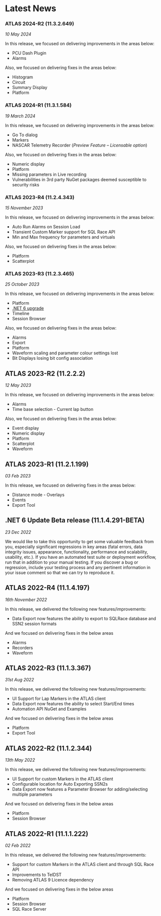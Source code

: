 # Latest News

### ATLAS 2024-R2 (11.3.2.649)
_10 May 2024_

In this release, we focused on delivering improvements in the areas below:

* PCU Dash Plugin
* Alarms

Also, we focused on delivering fixes in the areas below:

* Histogram
* Circuit
* Summary Display
* Platform

### ATLAS 2024-R1 (11.3.1.584)
_19 March 2024_

In this release, we focused on delivering improvements in the areas below:

* Go To dialog
* Markers
* NASCAR Telemetry Recorder (*Preview Feature – Licensable option*)

Also, we focused on delivering fixes in the areas below:

* Numeric display
* Platform
* Missing parameters in Live recording
* Vulnerabilities in 3rd party NuGet packages deemed susceptible to security risks

### ATLAS 2023-R4 (11.2.4.343)
_15 November 2023_

In this release, we focused on delivering improvements in the areas below:

* Auto Run Alarms on Session Load
* Transient Custom Marker support for SQL Race API
* Min and Max frequency for parameters and virtuals

Also, we focused on delivering fixes in the areas below:

* Platform
* Scatterplot

### ATLAS 2023-R3 (11.2.3.465)
_25 October 2023_

In this release, we focused on delivering improvements in the areas below:

* Platform 
* [.NET 6 upgrade](../developer/net6-upgrade.md)
* Timeline
* Session Browser

Also, we focused on delivering fixes in the areas below:

* Alarms
* Export
* Platform
* Waveform scaling and parameter colour settings lost
* Bit Displays losing bit config association

## ATLAS 2023-R2 (11.2.2.2)
_12 May 2023_

In this release, we focused on delivering improvements in the areas below:

* Alarms
* Time base selection - Current lap button
  
Also, we focused on delivering fixes in the areas below:

* Event display
* Numeric display
* Platform
* Scatterplot
* Waveform

## ATLAS 2023-R1 (11.2.1.199)
_03 Feb 2023_

In this release, we focused on delivering fixes in the areas below:

* Distance mode - Overlays
* Events
* Export Tool


## .NET 6 Update Beta release (11.1.4.291-BETA)
_23 Dec 2022_

We would like to take this opportunity to get some valuable feedback from you, especially 
significant regressions in key areas (fatal errors, data integrity issues, appearance, 
functionality, performance and scalability, usability, etc.). If you have an automated test suite 
or deployment workflow, run that in addition to your manual testing. If you discover a bug or 
regression, include your testing process and any pertinent information in your issue comment 
so that we can try to reproduce it.

## ATLAS 2022-R4 (11.1.4.197)
_16th November 2022_

In this release, we delivered the following new features/improvements:

* Data Export now features the ability to export to SQLRace database and SSN2 session 
formats

And we focused on delivering fixes in the below areas

* Alarms
* Recorders
* Waveform

## ATLAS 2022-R3 (11.1.3.367)
_31st Aug 2022_

In this release, we delivered the following new features/improvements:

* UI Support for Lap Markers in the ATLAS client 
* Data Export now features the ability to select Start/End times
* Automation API NuGet and Examples

And we focused on delivering fixes in the below areas

* Platform
* Export Tool


## ATLAS 2022-R2 (11.1.2.344)
_13th May 2022_

In this release, we delivered the following new features/improvements:

* UI Support for custom Markers in the ATLAS client 
* Configurable location for Auto Exporting SSN2s
* Data Export now features a Parameter Browser for adding/selecting multiple 
parameters

And we focused on delivering fixes in the below areas

* Platform
* Session Browser

## ATLAS 2022-R1 (11.1.1.222)
_02 Feb 2022_

In this release, we delivered the following new features/improvements:

* Support for custom Markers in the ATLAS client and through SQL Race API
* Improvements to TelDST
* Removing ATLAS 9 Licence dependency

And we focused on delivering fixes in the below areas

* Platform
* Session Browser
* SQL Race Server
